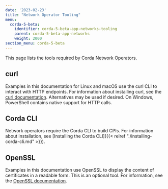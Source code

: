 ```yaml
---
date: '2023-02-23'
title: "Network Operator Tooling"
menu:
  corda-5-beta:
    identifier: corda-5-beta-app-networks-tooling
    parent: corda-5-beta-app-networks
    weight: 2000
section_menu: corda-5-beta
---
```

This page lists the tools required by Corda Network Operators.

## curl

Examples in this documentation for Linux and macOS use the curl CLI to interact with HTTP endpoints. For information about installing curl, see the [curl documentation](https://curl.se/). Alternatives may be used if desired.
On Windows, PowerShell contains native support for HTTP calls.
## Corda CLI

Network operators require the Corda CLI to build CPIs.
For information about installation, see [Installing the Corda CLI]({{< relref "./installing-corda-cli.md" >}}).

## OpenSSL

Examples in this documentation use OpenSSL to display the content of certificates in a readable form. This is an optional tool. For information, see the [OpenSSL documentation](https://www.openssl.org/docs/). 